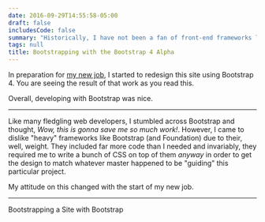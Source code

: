 ```yaml
---
date: 2016-09-29T14:55:58-05:00
draft: false
includesCode: false
summary: "Historically, I have not been a fan of front-end frameworks like Bootstrap"
tags: null
title: Bootstrapping with the Bootstrap 4 Alpha
---
```


In preparation for [my new job](/post/graduating-from-college/), I started to redesign this site using Bootstrap 4. You are seeing the result of that work as you read this.

Overall, developing with Bootstrap was nice.

---

Like many fledgling web developers, I stumbled across Bootstrap and thought, _Wow, this is gonna save me so much work!_. However, I came to dislike "heavy" frameworks like Bootstrap (and Foundation) due to their, well, weight. They included far more code than I needed and invariably, they required me to write a bunch of CSS on top of them _anyway_ in order to get the design to match whatever master happened to be "guiding" this particular project.

My attitude on this changed with the start of my new job.

---

Bootstrapping a Site with Bootstrap


